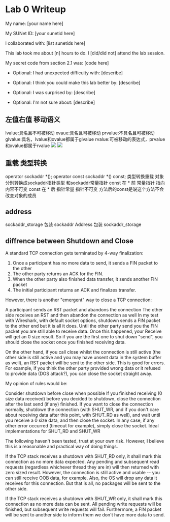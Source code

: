 Lab 0 Writeup
=============

My name: [your name here]

My SUNet ID: [your sunetid here]

I collaborated with: [list sunetids here]

This lab took me about [n] hours to do. I [did/did not] attend the lab session.

My secret code from section 2.1 was: [code here]

- Optional: I had unexpected difficulty with: [describe]

- Optional: I think you could make this lab better by: [describe]

- Optional: I was surprised by: [describe]

- Optional: I'm not sure about: [describe]

## 左值右值 移动语义
lvalue:具名且不可被移动
xvaue:具名且可被移动
prvalue:不具名且可被移动
glvalue:具名，lvalue和xvalue都属于glvalue
rvalue:可被移动的表达式，prvalue和xvalue都属于rvalue
![](https://pica.zhimg.com/80/v2-60953ef4f577788e2f96dbcbb960d3a4_1440w.jpg?source=1940ef5c)
![](https://pic1.zhimg.com/80/v2-b188e928a74fa3d3b08b5cb75c8d5c58_1440w.jpg?source=1940ef5c)

## 重载 类型转换
operator sockaddr *();
operator const sockaddr *() const;
类型转换重载 对象分别转换成sockaddr指针类型 和sockaddr常量指针
const 在 * 前   常量指针 指向内容不可变
const 在 * 后   指针常量 指针不可变
方法后的const是说这个方法不会改变对象的成员

## address
sockaddr_storage 包装 sockaddr
Address 包装 sockaddr_storage


## diffrence between Shutdown and Close
A standard TCP connection gets terminated by 4-way finalization:

1. Once a participant has no more data to send, it sends a FIN packet to the other
2. The other party returns an ACK for the FIN.
3. When the other party also finished data transfer, it sends another FIN packet
4. The initial participant returns an ACK and finalizes transfer.


However, there is another "emergent" way to close a TCP connection:


A participant sends an RST packet and abandons the connection
The other side receives an RST and then abandon the connection as well
In my test with Wireshark, with default socket options, shutdown sends a FIN packet to the other end but it is all it does. Until the other party send you the FIN packet you are still able to receive data. Once this happened, your Receive will get an 0 size result. So if you are the first one to shut down "send", you should close the socket once you finished receiving data.


On the other hand, if you call close whilst the connection is still active (the other side is still active and you may have unsent data in the system buffer as well), an RST packet will be sent to the other side. This is good for errors. For example, if you think the other party provided wrong data or it refused to provide data (DOS attack?), you can close the socket straight away.


My opinion of rules would be:


Consider shutdown before close when possible
If you finished receiving (0 size data received) before you decided to shutdown, close the connection after the last send (if any) finished.
If you want to close the connection normally, shutdown the connection (with SHUT_WR, and if you don't care about receiving data after this point, with SHUT_RD as well), and wait until you receive a 0 size data, and then close the socket.
In any case, if any other error occurred (timeout for example), simply close the socket.
Ideal implementations for SHUT_RD and SHUT_WR


The following haven't been tested, trust at your own risk. However, I believe this is a reasonable and practical way of doing things.


If the TCP stack receives a shutdown with SHUT_RD only, it shall mark this connection as no more data expected. Any pending and subsequent read requests (regardless whichever thread they are in) will then returned with zero sized result. However, the connection is still active and usable -- you can still receive OOB data, for example. Also, the OS will drop any data it receives for this connection. But that is all, no packages will be sent to the other side.


If the TCP stack receives a shutdown with SHUT_WR only, it shall mark this connection as no more data can be sent. All pending write requests will be finished, but subsequent write requests will fail. Furthermore, a FIN packet will be sent to another side to inform them we don't have more data to send.